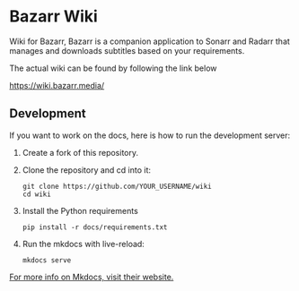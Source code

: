 # Bazarr Wiki

Wiki for Bazarr, Bazarr is a companion application to Sonarr and Radarr that manages and downloads subtitles based on your requirements.

The actual wiki can be found by following the link below

<https://wiki.bazarr.media/>

## Development

If you want to work on the docs, here is how to run the development server:

1. Create a fork of this repository.
1. Clone the repository and cd into it:
   ```shell
   git clone https://github.com/YOUR_USERNAME/wiki
   cd wiki
   ```
1. Install the Python requirements

   ```shell
   pip install -r docs/requirements.txt
   ```

1. Run the mkdocs with live-reload:
   ```shell
   mkdocs serve
   ```

[For more info on Mkdocs, visit their website.](https://www.mkdocs.org/)
